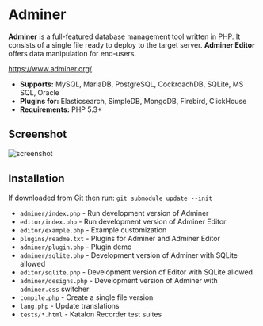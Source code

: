 # Adminer

**Adminer** is a full-featured database management tool written in PHP. It consists of a single file ready to deploy
to the target server. **Adminer Editor** offers data manipulation for end-users.

https://www.adminer.org/

- **Supports:** MySQL, MariaDB, PostgreSQL, CockroachDB, SQLite, MS SQL, Oracle
- **Plugins for:** Elasticsearch, SimpleDB, MongoDB, Firebird, ClickHouse
- **Requirements:** PHP 5.3+

## Screenshot
![screenshot](https://www.adminer.org/static/screenshots/table.png)

## Installation
If downloaded from Git then run: `git submodule update --init`

- `adminer/index.php` - Run development version of Adminer
- `editor/index.php` - Run development version of Adminer Editor
- `editor/example.php` - Example customization
- `plugins/readme.txt` - Plugins for Adminer and Adminer Editor
- `adminer/plugin.php` - Plugin demo
- `adminer/sqlite.php` - Development version of Adminer with SQLite allowed
- `editor/sqlite.php` - Development version of Editor with SQLite allowed
- `adminer/designs.php` - Development version of Adminer with `adminer.css` switcher
- `compile.php` - Create a single file version
- `lang.php` - Update translations
- `tests/*.html` - Katalon Recorder test suites
